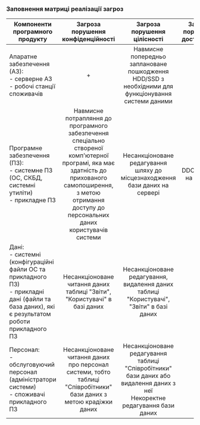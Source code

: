 ### Заповнення матриці реалізації загроз


| Компоненти програмного продукту| Загроза порушення конфіденційності | Загроза порушення цілісності | Загроза порушення доступності |
|--------------------------- |:---------------:| :---------------:|:---------------:|
|Апаратне забезпечення (АЗ): <br /> - серверне АЗ <br /> - робочі станції споживачів| + | Навмисне попередньо заплановане пошкодження HDD/SSD	з необхідними для функціонування системи даними| + |
|Програмне забезпечення (ПЗ): <br /> - системне ПЗ (ОС, СКБД, системні утиліти) <br /> - прикладне ПЗ| Навмисне потрапляння до програмного забезпечення спеціально створеної комп'ютерної програмі, яка має здатність до прихованого самопоширення, з метою отримання доступу до персональних даних користувачів системи | Несанкціоноване редагування шляху до місцезнаходження бази даних на сервері | DDOS-атака на сервер<br />
|Дані: <br /> - системні (конфігураційні файли ОС та прикладного ПЗ) <br /> - прикладні дані (файли та база даних), які є результатом роботи прикладного ПЗ| Несанкціоноване читання даних таблиці "Звіти", "Користувачі" в базі даних  |Несанкціоноване редагування, видалення даних таблиці "Користувачі", "Звіти" в базі даних  | + |
|Персонал: <br /> - обслуговуючий персонал (адміністратори системи) <br /> - споживачі прикладного ПЗ| Несанкціоноване читання даних про персонал системи, тобто таблиці "Співробітники" бази даних з метою крадіжки даних| Несанкціоноване редагування таблиці "Співробітники" бази даних або видалення даних з неї <br />Некоректне редагування бази даних | + |
